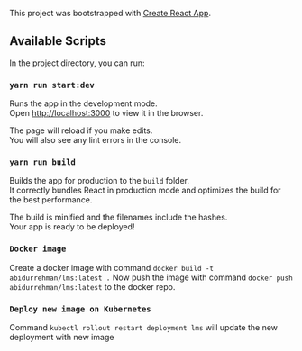 This project was bootstrapped with [Create React App](https://github.com/facebook/create-react-app).

## Available Scripts

In the project directory, you can run:

### `yarn run start:dev`

Runs the app in the development mode.<br />
Open [http://localhost:3000](http://localhost:3000) to view it in the browser.

The page will reload if you make edits.<br />
You will also see any lint errors in the console.

### `yarn run build`

Builds the app for production to the `build` folder.<br />
It correctly bundles React in production mode and optimizes the build for the best performance.

The build is minified and the filenames include the hashes.<br />
Your app is ready to be deployed!

### `Docker image`

Create a docker image with command `docker build -t abidurrehman/lms:latest .`
Now push the image with command `docker push abidurrehman/lms:latest` to the docker repo.

### `Deploy new image on Kubernetes`

Command `kubectl rollout restart deployment lms` will update the new deployment with new image


